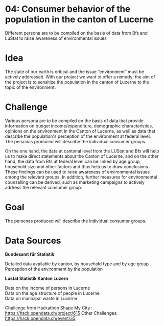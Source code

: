 # 04: Consumer behavior of the population in the canton of Lucerne
Different persona are to be compiled on the basis of data from Bfs and LuStat to raise awareness of environmental issues


# Idea
The state of our earth is critical and the issue “environment” must be actively addressed. With our project we want to offer a remedy; the aim of the project is to sensitize the population in the canton of Lucerne to the topic of the environment.

# Challenge
Various persona are to be compiled on the basis of data that provide information on budget income/expenditure, demographic characteristics, opinions on the environment in the Canton of Lucerne, as well as data that describe the population's perception of the environment at federal level. The personas produced will describe the individual consumer groups.

On the one hand, the data at cantonal level from the LUStat and Bfs will help us to make direct statements about the Canton of Lucerne, and on the other hand, the data from Bfs at federal level can be linked by age group, household size and other factors and thus help us to draw conclusions. These findings can be used to raise awareness of environmental issues among the relevant groups. In addition, further measures for environmental counselling can be derived, such as marketing campaigns to actively address the relevant consumer group. 

# Goal
The personas produced will describe the individual consumer groups.

# Data Sources
**Bundesamt für Statistik**

Detailed data available by canton, by household type and by age group
<br>Perception of the environment by the population

**Lustat Statistik Kanton Luzern**

Data on the income of persons in Lucerne
<br>Data on the age structure of people in Lucerne
<br>Data on municipal waste in Lucerne


Challenge from Hackathon Shape My City : https://hack.opendata.ch/project/615
Other Challenges: https://hack.opendata.ch/event/35
